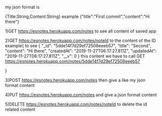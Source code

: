 my json format is

{Title:String,Content:String} example {"title":"First commit","content":"Hi there"}

1)GET https://esnotes.herokuapp.com/notes to see all content of saved app

2)GET https://esnotes.herokuapp.com/notes/noteId to the content of the ID example{
to see
{
    "_id": "5dde14f7d29ef72508eeeb57",
    "title": "Second",
    "content": "Hi there",
    "createdAt": "2019-11-27T06:17:27.811Z",
    "updatedAt": "2019-11-27T06:17:27.811Z",
    "__v": 0
}
this content
we have to call GET https://esnotes.herokuapp.com/notes/5dde14f7d29ef72508eeeb57

}

3)POST https://esnotes.herokuapp.com/notes then give a like my json format content

4)PUT https://esnotes.herokuapp.com/notes and give a json format content

5)DELETE https://esnotes.herokuapp.com/notes/noteId to delete the id related content
